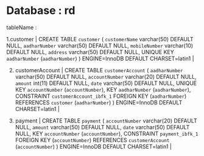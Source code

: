 # Database : rd

tableName : 
 
 1.customer | CREATE TABLE `customer` (
  `customerName` varchar(50) DEFAULT NULL,
  `aadharNumber` varchar(50) DEFAULT NULL,
  `mobileNumber` varchar(10) DEFAULT NULL,
  `address` varchar(50) DEFAULT NULL,
  UNIQUE KEY `aadharNumber` (`aadharNumber`)
) ENGINE=InnoDB DEFAULT CHARSET=latin1 |

  
  2. customerAccount | 
        CREATE TABLE `customerAccount` (
  `aadharNumber` varchar(50) DEFAULT NULL,
  `accountNumber` varchar(20) DEFAULT NULL,
  `amount` int(11) DEFAULT NULL,
  `date` varchar(50) DEFAULT NULL,
  UNIQUE KEY `accountNumber` (`accountNumber`),
  KEY `aadharNumber` (`aadharNumber`),
  CONSTRAINT `customerAccount_ibfk_1` FOREIGN KEY (`aadharNumber`) REFERENCES `customer` (`aadharNumber`)
) ENGINE=InnoDB DEFAULT CHARSET=latin1 |

        
  3. payment | CREATE TABLE `payment` (
  `accountNumber` varchar(20) DEFAULT NULL,
  `amount` varchar(50) DEFAULT NULL,
  `date` varchar(50) DEFAULT NULL,
  KEY `accountNumber` (`accountNumber`),
  CONSTRAINT `payment_ibfk_1` FOREIGN KEY (`accountNumber`) REFERENCES `customerAccount` (`accountNumber`)
) ENGINE=InnoDB DEFAULT CHARSET=latin1 |
